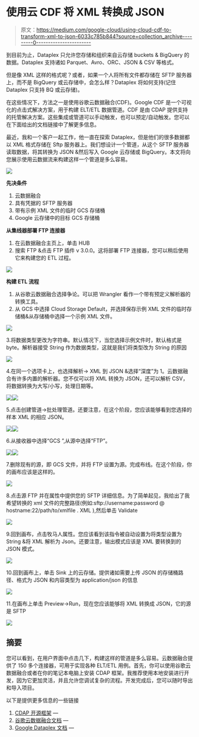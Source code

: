 # 使用云 CDF 将 XML 转换成 JSON

> 原文：<https://medium.com/google-cloud/using-cloud-cdf-to-transform-xml-to-json-6033c785b844?source=collection_archive---------0----------------------->

到目前为止，Dataplex 只允许您存储和组织来自云存储 buckets & BigQuery 的数据。Dataplex 支持诸如 Parquet、Avro、ORC、JSON & CSV 等格式。

但是像 XML 这样的格式呢？或者，如果一个人将所有文件都存储在 SFTP 服务器上，而不是 BigQuery 或云存储中，会怎么样？Dataplex 将如何支持(记住 Dataplex 只支持 BQ 或云存储)。

在这些情况下，方法之一是使用谷歌云数据融合(CDF)。Google CDF 是一个可视化的点击式解决方案，用于构建 ELT/ETL 数据管道。CDF 是由 CDAP 提供支持的托管解决方案。这些集成或管道可以手动触发，也可以预定/自动触发。您可以在下面给出的文档链接中了解更多信息。

最近，我和一个客户一起工作，他一直在探索 Dataplex，但是他们的很多数据都以 XML 格式存储在 Sftp 服务器上。我们想设计一个管道，从这个 SFTP 服务器读取数据，将其转换为 JSON &然后写入 Google 云存储或 BigQuery。本文将向您展示使用云数据流来构建这样一个管道是多么容易。

![](img/8e226a592ecf3b77d83b521c73e7c84e.png)

**先决条件**

1.  云数据融合
2.  具有凭据的 SFTP 服务器
3.  带有示例 XML 文件的临时 GCS 存储桶
4.  Google 云存储中的目标 GCS 存储桶

**从集线器部署 FTP 连接器**

1.  在云数据融合主页上，单击 HUB
2.  搜索 FTP &点击 FTP 插件 v 3.0.0。这将部署 FTP 连接器，您可以稍后使用它来构建您的 ETL 过程。

![](img/77eee506bab33be2181f9bfd8fc8cfe1.png)

**构建 ETL 流程**

1.  从谷歌云数据融合选择争论。可以把 Wrangler 看作一个带有预定义解析器的转换工具。
2.  从 GCS 中选择 Cloud Storage Default，并选择保存示例 XML 文件的临时存储桶&从存储桶中选择一个示例 XML 文件。

![](img/e369bfd3dbfb5c6ab08972a1d34bc000.png)

3.将数据类型更改为字符串。默认情况下，当您选择示例文件时，默认格式是 byte。解析器接受 String 作为数据类型，这就是我们将类型改为 String 的原因

![](img/6d3820d8d04fa402b7c2bf3f552f940a.png)

4.在同一个选项卡上，也选择解析-> XML 到 JSON &选择“深度”为 1。云数据融合有许多内置的解析器。您不仅可以将 XML 转换为 JSON，还可以解析 CSV，将数据转换为大写/小写，处理日期等。

![](img/4ea7fc9504629ad04c1f9c6726cd5b25.png)![](img/a41daa7da9f1368938af3d5519bd6bd7.png)

5.点击创建管道->批处理管道。还要注意，在这个阶段，您应该能够看到您选择的样本 XML 的相应 JSON。

![](img/b86186fcead8f175d1df54e32f9d7031.png)![](img/c549c26ec1a46c680439306de4dbbf4d.png)

6.从接收器中选择“GCS ”,从源中选择“FTP”。

![](img/cf0a6977d29a8f65278c5d57466e6fa7.png)![](img/402a52d8c4994e00bb0ec54a24ebc2bf.png)

7.删除现有的源，即 GCS 文件，并将 FTP 设置为源。完成布线。在这个阶段，你的画布应该是这样的。

![](img/61392f0453a17626dff2984069ccd5f8.png)

8.点击源 FTP 并在属性中提供您的 SFTP 详细信息。为了简单起见，我给出了我希望转换的 xml 文件的完整路径(例如:sftp://username:password @ hostname:22/path/to/xmlfile . XML ),然后单击 Validate

![](img/1886f9327291741e06ab63f1fe6abd5c.png)

9.回到画布，点击牧马人属性。您应该看到该指令被自动设置为将类型设置为 String &将 XML 解析为 Json。还要注意，输出模式应该是 XML 要转换到的 JSON 模式。

![](img/0591324b024950b64dfd67161dae9664.png)

10.回到画布上，单击 Sink 上的云存储。提供诸如需要上传 JSON 的存储桶路径、格式为 JSON 和内容类型为 application/json 的信息

![](img/2647d0f7c56628f09e8d2b00fbcf5608.png)

11.在画布上单击 Preview->Run，现在您应该能够将 XML 转换成 JSON，它的源是 SFTP

![](img/24e9aa1be08fb0dbb0af6c8daf9891ba.png)

## 摘要

您可以看到，在用户界面中点击几下，构建这样的管道是多么容易。云数据融合提供了 150 多个连接器，可用于实现各种 ELT/ETL 用例。首先，你可以使用谷歌云数据融合或者在你的笔记本电脑上安装 CDAP 框架。我推荐使用本地安装进行开发，因为它更加灵活，并且允许您调试复杂的流程。开发完成后，您可以随时导出和导入项目。

以下是提供更多信息的一些链接

1.  [CDAP 开源框架](https://cdap.io/get-started/) —
2.  [谷歌云数据融合文档](https://cloud.google.com/data-fusion/) —
3.  [Google Dataplex 文档](https://cloud.google.com/dataplex) —